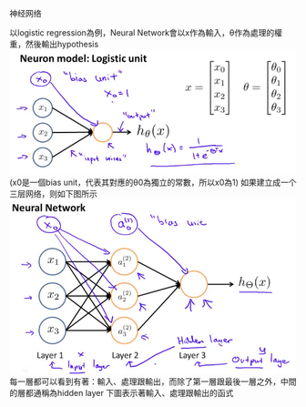 神经网络

以logistic regression為例，Neural Network會以x作為輸入，θ作為處理的權重，然後輸出hypothesis
![](/机器学习/images/27.png)
(x0是一個bias unit，代表其對應的θ0為獨立的常數，所以x0為1)
如果建立成一个三层网络，则如下图所示
![](/机器学习/images/28.png)
每一層都可以看到有著：輸入、處理跟輸出，而除了第一層跟最後一層之外，中間的層都通稱為hidden layer
下圖表示著輸入、處理跟輸出的函式